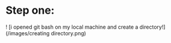 # Step one:
! [i opened git bash on my local machine and create a directory!] (/images/creating directory.png)

